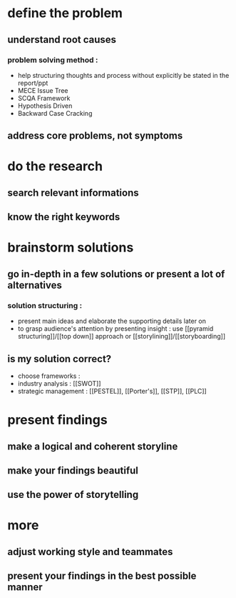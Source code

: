 # define the problem 
## understand root causes
### problem solving method : 
- help structuring thoughts and process without explicitly be stated in the report/ppt
- MECE Issue Tree
- SCQA Framework
- Hypothesis Driven
- Backward Case Cracking
## address core problems, not symptoms
# do the research
## search relevant informations
## know the right keywords
# brainstorm solutions
## go in-depth in a few solutions or present a lot of alternatives
### solution structuring : 
- present main ideas and elaborate the supporting details later on
- to grasp audience's attention by presenting insight : use [[pyramid structuring]]/[[top down]] approach or [[storylining]]/[[storyboarding]]
## is my solution correct?
- choose frameworks :
- industry analysis : [[SWOT]]
- strategic management : [[PESTEL]], [[Porter's]], [[STP]], [[PLC]]
# present findings 
## make a logical and coherent storyline
## make your findings beautiful
## use the power of storytelling
# more 
## adjust working style and teammates
## present your findings in the best possible manner